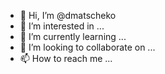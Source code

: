 - 👋 Hi, I’m @dmatscheko
- 👀 I’m interested in ...
- 🌱 I’m currently learning ...
- 💞️ I’m looking to collaborate on ...
- 📫 How to reach me ...

<!---
dmatscheko/dmatscheko is a ✨ special ✨ repository because its `README.md` (this file) appears on your GitHub profile.
You can click the Preview link to take a look at your changes.
--->
